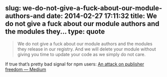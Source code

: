 slug: we-do-not-give-a-fuck-about-our-module-authors-and
date: 2014-02-27 17:11:32
title: We do not give a fuck about our module authors and the modules they...
type: quote
---

> We do not give a fuck about our module authors and the modules they release in our registry. And we will delete your module without giving you time to update your code as we simply do not care.

If true that’s pretty bad signal for npm users: [An attack on publisher freedom — Medium](https://medium.com/p/271013ff33c5)
